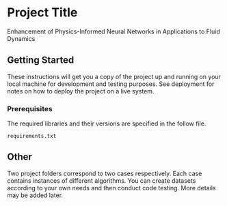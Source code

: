 # Project Title

Enhancement of Physics-Informed Neural Networks in Applications to Fluid Dynamics

## Getting Started

These instructions will get you a copy of the project up and running on your local machine for development and testing purposes. See deployment for notes on how to deploy the project on a live system.

### Prerequisites

The required libraries and their versions are specified in the follow file.

```
requirements.txt
```


## Other

Two project folders correspond to two cases respectively. Each case contains instances of different algorithms. You can create datasets according to your own needs and then conduct code testing. More details may be added later.


